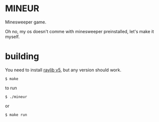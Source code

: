 # MINEUR

Minesweeper game.

Oh no, my os doesn't comme with minesweeper preinstalled, let's make it myself.

# building

You need to install [raylib v5](https://github.com/raysan5/raylib/releases/tag/5.0), but any version should work.

```console
$ make
```

to run

```console
$ ./mineur
```

or

```console
$ make run
```
